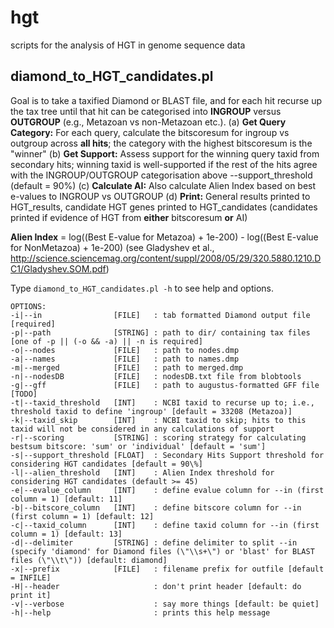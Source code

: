 # hgt
scripts for the analysis of HGT in genome sequence data

## diamond_to_HGT_candidates.pl

Goal is to take a taxified Diamond or BLAST file, and for each hit recurse up the
tax tree until that hit can be categorised into **INGROUP** versus **OUTGROUP**
(e.g., Metazoan vs non-Metazoan etc.).
  (a) **Get Query Category:** For each query, calculate the bitscoresum for ingroup vs outgroup
      across **all hits**; the category with the highest bitscoresum is the \"winner\"
  (b) **Get Support:** Assess support for the winning query taxid from secondary hits;
      winning taxid is well-supported if the rest of the hits agree with the INGROUP/OUTGROUP
      categorisation above --support_threshold (default = 90%)
  (c) **Calculate AI:** Also calculate Alien Index based on best e-values to INGROUP vs OUTGROUP
  (d) **Print:** General results printed to HGT_results, candidate HGT genes printed to
      HGT_candidates (candidates printed if evidence of HGT from __either__ bitscoresum __or__ AI)

  **Alien Index** = log((Best E-value for Metazoa) + 1e-200) - log((Best E-value for NonMetazoa) + 1e-200)
  (see Gladyshev et al., http://science.sciencemag.org/content/suppl/2008/05/29/320.5880.1210.DC1/Gladyshev.SOM.pdf)

Type ```diamond_to_HGT_candidates.pl -h``` to see help and options.

```
OPTIONS:
-i|--in                [FILE]   : tab formatted Diamond output file [required]
-p|--path              [STRING] : path to dir/ containing tax files [one of -p || (-o && -a) || -n is required]
-o|--nodes             [FILE]   : path to nodes.dmp
-a|--names             [FILE]   : path to names.dmp
-m|--merged            [FILE]   : path to merged.dmp
-n|--nodesDB           [FILE]   : nodesDB.txt file from blobtools
-g|--gff               [FILE]   : path to augustus-formatted GFF file [TODO]
-t|--taxid_threshold   [INT]    : NCBI taxid to recurse up to; i.e., threshold taxid to define 'ingroup' [default = 33208 (Metazoa)]
-k|--taxid_skip        [INT]    : NCBI taxid to skip; hits to this taxid will not be considered in any calculations of support
-r|--scoring           [STRING] : scoring strategy for calculating bestsum bitscore: 'sum' or 'individual' [default = 'sum']
-s|--support_threshold [FLOAT]  : Secondary Hits Support threshold for considering HGT candidates [default = 90\%]
-l|--alien_threshold   [INT]    : Alien Index threshold for considering HGT candidates (default >= 45)
-e|--evalue_column     [INT]    : define evalue column for --in (first column = 1) [default: 11]
-b|--bitscore_column   [INT]    : define bitscore column for --in (first column = 1) [default: 12]
-c|--taxid_column      [INT]    : define taxid column for --in (first column = 1) [default: 13]
-d|--delimiter         [STRING] : define delimiter to split --in (specify 'diamond' for Diamond files (\"\\s+\") or 'blast' for BLAST files (\"\\t\")) [default: diamond]
-x|--prefix            [FILE]   : filename prefix for outfile [default = INFILE]
-H|--header                     : don't print header [default: do print it]
-v|--verbose                    : say more things [default: be quiet]
-h|--help                       : prints this help message
```
